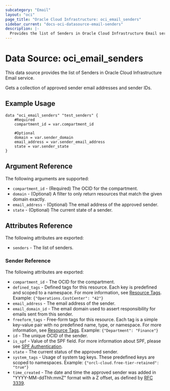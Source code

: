 ```yaml
---
subcategory: "Email"
layout: "oci"
page_title: "Oracle Cloud Infrastructure: oci_email_senders"
sidebar_current: "docs-oci-datasource-email-senders"
description: |-
  Provides the list of Senders in Oracle Cloud Infrastructure Email service
---
```


# Data Source: oci_email_senders
This data source provides the list of Senders in Oracle Cloud Infrastructure Email service.

Gets a collection of approved sender email addresses and sender IDs.


## Example Usage

```hcl
data "oci_email_senders" "test_senders" {
	#Required
	compartment_id = var.compartment_id

	#Optional
	domain = var.sender_domain
	email_address = var.sender_email_address
	state = var.sender_state
}
```

## Argument Reference

The following arguments are supported:

* `compartment_id` - (Required) The OCID for the compartment.
* `domain` - (Optional) A filter to only return resources that match the given domain exactly.
* `email_address` - (Optional) The email address of the approved sender.
* `state` - (Optional) The current state of a sender.


## Attributes Reference

The following attributes are exported:

* `senders` - The list of senders.

### Sender Reference

The following attributes are exported:

* `compartment_id` - The OCID for the compartment.
* `defined_tags` - Defined tags for this resource. Each key is predefined and scoped to a namespace. For more information, see [Resource Tags](https://docs.cloud.oracle.com/iaas/Content/General/Concepts/resourcetags.htm).  Example: `{"Operations.CostCenter": "42"}` 
* `email_address` - The email address of the sender.
* `email_domain_id` - The email domain used to assert responsibility for emails sent from this sender. 
* `freeform_tags` - Free-form tags for this resource. Each tag is a simple key-value pair with no predefined name, type, or namespace. For more information, see [Resource Tags](https://docs.cloud.oracle.com/iaas/Content/General/Concepts/resourcetags.htm).  Example: `{"Department": "Finance"}` 
* `id` - The unique OCID of the sender.
* `is_spf` - Value of the SPF field. For more information about SPF, please see [SPF Authentication](https://docs.cloud.oracle.com/iaas/Content/Email/Concepts/overview.htm#components). 
* `state` - The current status of the approved sender.
* `system_tags` - Usage of system tag keys. These predefined keys are scoped to namespaces. Example: `{"orcl-cloud.free-tier-retained": "true"}` 
* `time_created` - The date and time the approved sender was added in "YYYY-MM-ddThh:mmZ" format with a Z offset, as defined by [RFC 3339](https://tools.ietf.org/html/rfc3339). 

